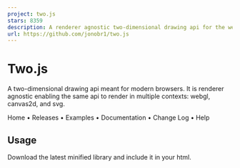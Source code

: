 ```yaml
---
project: two.js
stars: 8359
description: A renderer agnostic two-dimensional drawing api for the web.
url: https://github.com/jonobr1/two.js
---
```


Two.js
======

A two-dimensional drawing api meant for modern browsers. It is renderer agnostic enabling the same api to render in multiple contexts: webgl, canvas2d, and svg.

Home • Releases • Examples • Documentation • Change Log • Help

Usage
-----

Download the latest minified library and include it in your html.

<script src\="js/two.min.js"\></script\>

It can also be installed via npm, Node Package Manager:

npm install \--save two.js

Alternatively see how to build the library yourself.

Here is boilerplate html in order to draw a spinning rectangle in two.js:

<!doctype html\>
<html\>
  <head\>
    <meta charset\="utf-8"\>
    <script src\="js/two.min.js"\></script\>
  </head\>
  <body\>
    <script\>
      var two \= new Two({
        fullscreen: true,
        autostart: true
      }).appendTo(document.body);
      var rect \= two.makeRectangle(two.width / 2, two.height / 2, 50 ,50);
      two.bind('update', function() {
        rect.rotation += 0.001;
      });
    </script\>
  </body\>
</html\>

Custom Build
------------

Two.js uses nodejs in order to build source files. You'll first want to install that. Once installed open up a terminal and head to the repository folder:

```
cd ~/path-to-repo/two.js
npm install
```

This will give you a number of libraries that the development of Two.js relies on. If for instance you only use the `SVGRenderer` then you can really cut down on the file size by excluding the other renderers. To do this, modify `/utils/build.js` to only add the files you'd like. Then run:

```
node ./utils/build
```

And the resulting `/build/two.js` and `/build/two.min.js` will be updated to your specification.

* * *

### Using ES6 Imports

As of version `v0.7.5+` Two.js is compatible with EcmaScript 6 imports. This is typically employed in contemporary frameworks like React and Angular as well as bundling libraries like webpack, esbuild, and gulp. This adaptation of the boilerplate can be found on CodeSandbox:

import React, { useEffect, useRef } from "react";
import Two from "two.js";

export default function App() {
  var domElement \= useRef();

  useEffect(setup, \[\]);

  function setup() {
    var two \= new Two({
      fullscreen: true,
      autostart: true
    }).appendTo(domElement.current);

    var rect \= two.makeRectangle(two.width / 2, two.height / 2, 50, 50);
    two.bind("update", update);

    return unmount;

    function unmount() {
      two.unbind("update");
      two.pause();
      domElement.current.removeChild(two.renderer.domElement);
    }

    function update() {
      rect.rotation += 0.001;
    }
  }

  return <div ref\={domElement} />;
}

In addition to importing, the published packages of Two.js include the specific modules. So, if necessary you can import specific modules from the source code and bundle / minify for yourself like so:

import { Vector } from 'two.js/src/vector.js';

// In TypeScript environments leave out the ".js"
// when importing modules directly. e.g:
import { Vector } from 'two.js/src/vector';

_While useful, the main import of the `Two` namespace imports all modules. So, there isn't yet proper tree shaking implemented for the library, though it's on the roadmap._

### Running in Headless Environments

As of version `v0.7.x` Two.js can also run in a headless environment, namely running on the server with the help of a library called Node Canvas. We don't add Node Canvas to dependencies of Two.js because it's _not necessary_ to run it in the browser. However, it has all the hooks set up to run in a cloud environment. To get started follow the installation instructions on Automattic's readme. After you've done that run:

```
npm install canvas
npm install two.js
```

Now in a JavaScript file set up your Two.js scenegraph and save out frames whenever you need to:

var { createCanvas, Image } \= require('canvas');
var Two \= require('two.js')

var fs \= require('fs');
var path \= require('path');

var width \= 800;
var height \= 600;

var canvas \= createCanvas(width, height);
Two.Utils.shim(canvas, Image);

var time \= Date.now();

var two \= new Two({
  width: width,
  height: height,
  domElement: canvas
});

var rect \= two.makeRectangle(width / 2, height / 2, 50, 50);
rect.fill \= 'rgb(255, 100, 100)';
rect.noStroke();

two.render();

var settings \= { compressionLevel: 3, filters: canvas.PNG\_FILTER\_NONE };
fs.writeFileSync(path.resolve(\_\_dirname, './images/rectangle.png'), canvas.toBuffer('image/png', settings));
console.log('Finished rendering. Time took: ', Date.now() \- time);

process.exit();

Build Documentation
-------------------

The Two.js website is bundled with this repository. Relying on Vuepress the repository generates a website based on numerous `README.md` files housed in the `wiki` directory. Use the following the node commands as follows:

npm run docs:generate   // Generate README.md files for documentation from source code comments
npm run docs:dev        // Creates a local server to generate all documentation
npm run docs:build      // Builds out static site and associated files to wiki/.vuepress/dist

N.B: Vuepress is a legacy library and as such these commands rely on an older version of Node. Run `nvm use` if you get errors. If you don't use Node Version Manager then see `.nvmrc` to install the correct version of node on your local machine.

Change Log
----------

Two.js has been in operation since 2012. For a full list of changes from its first alpha version built with Three.js to the most up-to-date tweaks. Check out the wiki here.

* * *

#### And a big thank you to our sponsors who include:

Epilogue Press
